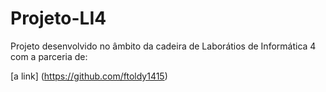 # Projeto-LI4

Projeto desenvolvido no âmbito da cadeira de Laborátios de Informática 4 com a parceria de:

[a link] (https://github.com/ftoldy1415)
